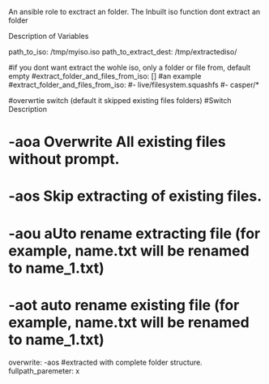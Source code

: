 An ansible role to exctract an folder. The Inbuilt iso function dont extract an folder




Description of Variables

path_to_iso: /tmp/myiso.iso
path_to_extract_dest: /tmp/extractediso/

#if you dont want extract the wohle iso, only a folder or file from, default empty
#extract_folder_and_files_from_iso: []
#an example
#extract_folder_and_files_from_iso:
 #- live/filesystem.squashfs
 #- casper/*

#overwrtie switch (default it skipped existing files folders)
#Switch Description
# -aoa  Overwrite All existing files without prompt.
# -aos  Skip extracting of existing files.
# -aou  aUto rename extracting file (for example, name.txt will be renamed to name_1.txt)
# -aot  auto rename existing file (for example, name.txt will be renamed to name_1.txt)
overwrite: -aos
#extracted with complete folder structure.
fullpath_paremeter: x